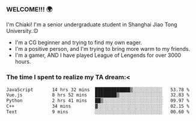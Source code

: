 ### WELCOME!!! 🌍

I'm Chiaki! I'm a senior undergraduate student in Shanghai Jiao Tong University.:D

-  I'm a CG beginner and trying to find my own eager. 
-  I'm a positive person, and I'm trying to bring more warm to my friends.
-  I'm a gamer, AND I have played League of Lengends for over 3000 hours. 

### The time I spent to realize my TA dream:<
<!--START_SECTION:waka-->

```txt
JavaScript       14 hrs 32 mins  █████████████▒░░░░░░░░░░░   53.78 %
Vue.js           8 hrs 52 mins   ████████▒░░░░░░░░░░░░░░░░   32.83 %
Python           2 hrs 41 mins   ██▒░░░░░░░░░░░░░░░░░░░░░░   09.97 %
C++              34 mins         ▓░░░░░░░░░░░░░░░░░░░░░░░░   02.15 %
Text             9 mins          ░░░░░░░░░░░░░░░░░░░░░░░░░   00.60 %
```

<!--END_SECTION:waka-->

<!--
**Chiaki-meow/Chiaki-meow** is a ✨ _special_ ✨ repository because its `README.md` (this file) appears on your GitHub profile.

Here are some ideas to get you started:

- 🔭 I’m currently working on ...
- 🌱 I’m currently learning ...
- 👯 I’m looking to collaborate on ...
- 🤔 I’m looking for help with ...
- 💬 Ask me about ...
- 📫 How to reach me: ...
- 😄 Pronouns: ...
- ⚡ Fun fact: ...
-->
